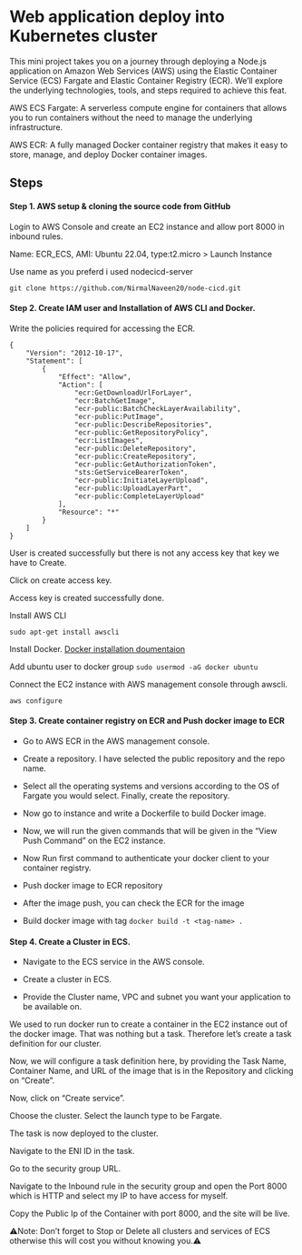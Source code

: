 
#  Web application deploy into Kubernetes cluster

This mini project takes you on a journey through deploying a Node.js application on Amazon Web Services (AWS) using the Elastic Container Service (ECS) Fargate and Elastic Container Registry (ECR). We’ll explore the underlying technologies, tools, and steps required to achieve this feat.

AWS ECS Fargate: A serverless compute engine for containers that allows you to run containers without the need to manage the underlying infrastructure.

AWS ECR: A fully managed Docker container registry that makes it easy to store, manage, and deploy Docker container images.

## Steps
#### Step 1. AWS setup & cloning the source code from GitHub

Login to AWS Console and create an EC2 instance and allow port 8000 in inbound rules.

Name: ECR_ECS, AMI: Ubuntu 22.04, type:t2.micro > Launch Instance

Use name as you preferd i used nodecicd-server

```
git clone https://github.com/NirmalNaveen20/node-cicd.git
```

#### Step 2. Create IAM user and Installation of AWS CLI and Docker.

Write the policies required for accessing the ECR.

```
{
    "Version": "2012-10-17",
    "Statement": [
        {
            "Effect": "Allow",
            "Action": [
                "ecr:GetDownloadUrlForLayer",
                "ecr:BatchGetImage",
                "ecr-public:BatchCheckLayerAvailability",
                "ecr-public:PutImage",
                "ecr-public:DescribeRepositories",
                "ecr-public:GetRepositoryPolicy",
                "ecr:ListImages",
                "ecr-public:DeleteRepository",
                "ecr-public:CreateRepository",
                "ecr-public:GetAuthorizationToken",
                "sts:GetServiceBearerToken",
                "ecr-public:InitiateLayerUpload",
                "ecr-public:UploadLayerPart",
                "ecr-public:CompleteLayerUpload"
            ],
            "Resource": "*"
        }
    ]
}
```

User is created successfully but there is not any access key that key we have to Create.

    
Click on create access key.

Access key is created successfully done.

Install AWS CLI

`sudo apt-get install awscli`

Install Docker. [Docker installation doumentaion](https://docs.docker.com/engine/install/ubuntu/)

Add ubuntu user to docker group `sudo usermod -aG docker ubuntu`

Connect the EC2 instance with AWS management console through awscli.

`aws configure`

#### Step 3. Create container registry on ECR and Push docker image to ECR

* Go to AWS ECR in the AWS management console.

* Create a repository. I have selected the public repository and the repo name.

* Select all the operating systems and versions according to the OS of Fargate you would select. Finally, create the repository.

* Now go to instance and write a Dockerfile to build Docker image.

* Now, we will run the given commands that will be given in the “View Push Command” on the EC2 instance.

* Now Run first command to authenticate your docker client to your container registry.

* Push docker image to ECR repository

* After the image push, you can check the ECR for the image

* Build docker image with tag `docker build -t <tag-name> .`

#### Step 4. Create a Cluster in ECS.

* Navigate to the ECS service in the AWS console.

* Create a cluster in ECS.

* Provide the Cluster name, VPC and subnet you want your application to be available on.

We used to run docker run to create a container in the EC2 instance out of the docker image. That was nothing but a task. Therefore let’s create a task definition for our cluster.

Now, we will configure a task definition here, by providing the Task Name, Container Name, and URL of the image that is in the Repository and clicking on “Create”.

Now, click on “Create service”.

Choose the cluster. Select the launch type to be Fargate.

The task is now deployed to the cluster.

Navigate to the ENI ID in the task.

Go to the security group URL.

Navigate to the Inbound rule in the security group and open the Port 8000 which is HTTP and select my IP to have access for myself.

Copy the Public Ip of the Container with port 8000, and the site will be live.

⚠Note: 
Don’t forget to Stop or Delete all clusters and services of ECS otherwise this will cost you without knowing you.⚠

